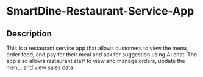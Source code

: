 # SmartDine-Restaurant-Service-App

## Description
This is a restaurant service app that allows customers to view the menu, order food, and pay for their meal and ask for suggestion using AI chat. The app also allows restaurant staff to view and manage orders, update the menu, and view sales data.